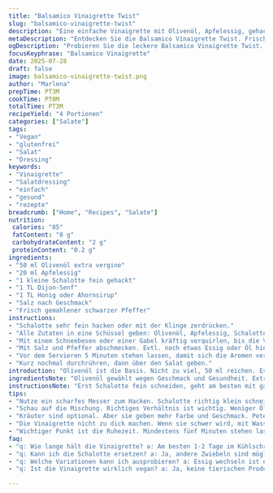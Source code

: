 ```yaml
---
title: "Balsamico Vinaigrette Twist"
slug: "balsamico-vinaigrette-twist"
description: "Eine einfache Vinaigrette mit Olivenöl, Apfelessig, gehacktem Schalotten und Senf. Weniger Öl als üblich, frischer, scharf, fruchtig. Gut für Salate, besonders gemischten Grünsalat und Babyspinat. Ohne Knoblauch, stattdessen mit Schalotte, für milderen Geschmack. Würzen mit Salz, Pfeffer und einem Hauch Honig für Süße. Schnell zubereitet, ca 3 Minuten, zieht gut durch. Vegan, glutenfrei, ohne Eier und Milchprodukte."
metaDescription: "Entdecken Sie die Balsamico Vinaigrette Twist. Frisch, fruchtig und perfekt für Ihren Salat. Ideal für vegane und glutenfreie Gerichte."
ogDescription: "Probieren Sie die leckere Balsamico Vinaigrette Twist. Ideal für gemischte Salate und Babyspinat. Schnell zubereitet und gesund."
focusKeyphrase: "Balsamico Vinaigrette"
date: 2025-07-28
draft: false
image: balsamico-vinaigrette-twist.png
author: "Marlena"
prepTime: PT3M
cookTime: PT0M
totalTime: PT3M
recipeYield: "4 Portionen"
categories: ["Salate"]
tags:
- "Vegan"
- "glutenfrei"
- "Salat"
- "Dressing"
keywords:
- "Vinaigrette"
- "Salatdressing"
- "einfach"
- "gesund"
- "rezepte"
breadcrumb: ["Home", "Recipes", "Salate"]
nutrition: 
 calories: "85"
 fatContent: "8 g"
 carbohydrateContent: "2 g"
 proteinContent: "0.2 g"
ingredients:
- "50 ml Olivenöl extra vergine"
- "20 ml Apfelessig"
- "1 kleine Schalotte fein gehackt"
- "1 TL Dijon-Senf"
- "1 TL Honig oder Ahornsirup"
- "Salz nach Geschmack"
- "Frisch gemahlener schwarzer Pfeffer"
instructions:
- "Schalotte sehr fein hacken oder mit der Klinge zerdrücken."
- "Alle Zutaten in eine Schüssel geben: Olivenöl, Apfelessig, Schalotte, Senf und Honig."
- "Mit einem Schneebesen oder einer Gabel kräftig verquirlen, bis die Vinaigrette leicht cremig wird."
- "Mit Salz und Pfeffer abschmecken. Evtl. noch etwas Essig oder Öl hinzufügen je nach Geschmack."
- "Vor dem Servieren 5 Minuten stehen lassen, damit sich die Aromen verbinden."
- "Kurz nochmal durchrühren, dann über den Salat geben."
introduction: "Olivenöl ist die Basis. Nicht zu viel, 50 ml reichen. Essig nicht Balsamico, diesmal Apfelessig. Schmeckt frischer, leichter Säurekick. Statt Knoblauch, Schalotte. Kein scharfer Beißer, eher milde Zwiebelnoten. Senf muss rein, ein kleines bisschen, bindet die Mischung. Süße rein, für Balance, Honig oder Ahornsirup. Ein Hauch nur, sonst wird zu süß. Schnell zusammengemischt, in 3 Minuten fertig. Rühren, nicht zu dickflüssig, Dreh dich um, nochmal rühren. Salat wartet. Grüne Blätter, Babyspinat, kleine Blattsalate. Vinaigrette drüber, nicht ertrinken lassen, nur leicht benetzen. Am besten ziehen lassen, fünf Minuten reichen. Kleine Küche, kleine Portionen, groß im Geschmack. Nicht kompliziert, macht Spaß. Für alle, die was Frisches wollen. Vegan, glutenfrei, ohne Milch und Ei. Einfach klar und frisch."
ingredientsNote: "Olivenöl gewählt wegen Geschmack und Gesundheit. Extra vergine, kaltgepresst – bringt Aroma. Apfelessig milder als Balsamico, grünlich, fruchtig, säuerlich zugleich. Schalotte feiner als normale Zwiebel, bringt milde, süßliche Note. Senf sorgt für Bindung und kleine Schärfe, Dijon genommen, klassisch französisch. Honig ersetzt Zucker, natürlicher Geschmack, harmoniert mit Säure. Salz und Pfeffer grundlegend, nie zu knapp nehmen. Mengenänderung schont den Geschmackssinn, weniger Öl macht leichter. Zutaten einfach gehalten, keine Experimente mit Zutaten, die Abwechslung zerstören. Leicht austauschbar, Essig kann auch Weißweinessig sein, Honig durch Ahornsirup – je nach Wunsch. Feinwinklen. Mischungsverhältnis ist locker, nach Geschmack anpassen. Weniger Öl als normalerweise, damit Vinaigrette nicht zu schwer wird. Das Wichtigste: Balance zwischen Säure und Süße. "
instructionsNote: "Erst Schalotte fein schneiden, geht am besten mit ganz scharfem Messer oder kleine Küchenmaschine. Roh, nicht anbraten, sonst Geschmack zu dominierend. Dann alle Zutaten zusammen in Schüssel. Schneebesen nimmt man, kleine Gabel geht auch. Langsam und kräftig rühren, bis sich alles verbindet. Dabei entsteht emulgierte Sauce, etwas dicker als Öl und Essig alleine. Salz und Pfeffer nach und nach zugeben, abschmecken zwischendurch. Fertig angerührte Vinaigrette 5 Minuten ruhen lassen, Aromen entfalten sich besser. Danach nochmal kurz verquirlen, dann über Salat oder Gemüse geben. Falls zu dick, kleinen Spritzer Wasser oder mehr Essig rein, falls zu dünn, bisschen mehr Öl. Keine Hitze nötig, kalt verwenden. Haltbarkeit am besten 1-2 Tage im Kühlschrank, vor Gebrauch umrühren. Keine Knoblauchzehe, ohne das wird sie weniger scharf aber auch milder. Optional Kräuter zufügen, z.B. Petersilie oder Basilikum, wenn gewünscht, direkt unterrühren."
tips:
- "Nutze ein scharfes Messer zum Hacken. Schalotte richtig klein schneiden. Verteile die Aromen gleichmäßiger. Oder nimm eine Küchenmaschine. Aber nicht zu viel pürieren. Sonst wird's eine Paste. Schöne Stückchen sind besser für Biss."
- "Schau auf die Mischung. Richtiges Verhältnis ist wichtig. Weniger Öl als zuckerhaltige Dressings. Auch Essig nicht übertreiben. Zuviel Essig? Vinaigrette wird zu sauer. Braucht Balance zwischen süß und sauer."
- "Kräuter sind optional. Aber sie geben mehr Farbe und Geschmack. Petersilie, Basilikum klappen gut. Zieh das frische durch. Auch mal einen Spritzer Zitrone oder Limette probieren. Bringt die Frische in die Vinaigrette."
- "Die Vinaigrette nicht zu dick machen. Wenn sie schwer wird, mit Wasser oder mehr Essig verdünnen. Leicht und luftig, das ist das Ziel. Aber nicht zu dünn. Das ist der Trick in der Zubereitung."
- "Wichtiger Punkt ist die Ruhezeit. Mindestens fünf Minuten stehen lassen. Aromen entfalten sich besser darin. Geschmäcker verbinden sich. Vor dem Servieren nochmal umrühren. Salat gleich frisch anrichten."
faq:
- "q: Wie lange hält die Vinaigrette? a: Am besten 1-2 Tage im Kühlschrank. Mach nicht zu viel auf einmal. Vor dem Gebrauch umrühren. Dann bleibt sie frisch. Veränderungen können auch auftreten."
- "q: Kann ich die Schalotte ersetzen? a: Ja, andere Zwiebeln sind möglich. Aber Geschmack variiert. Rote Zwiebel ist süßer. Normale Zwiebel ist schärfer. Koche sie nicht, die Frische bleibt weg."
- "q: Welche Variationen kann ich ausprobieren? a: Essig wechseln ist einfach. Weißweinessig statt Apfelessig geht gut. Oder vielleicht etwas mehr Senf für zusätzlichen Kick. Misch deine Zutaten nach Belieben."
- "q: Ist die Vinaigrette wirklich vegan? a: Ja, keine tierischen Produkte enthalten. Únd glutenfrei ist sie auch. Das macht sie kreativ für viele. Probier's aus in unterschiedlichen Salaten oder als Dipp."

---
```

